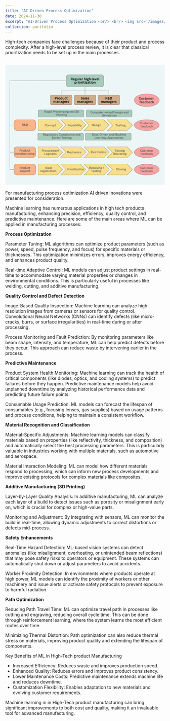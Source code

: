 ```yaml
---
title: "AI-Driven Process Optimization"
date: 2024-11-30
excerpt: "AI-Driven Process Optimization <br/> <br/> <img src='/images/Manufacturing - process management draft v.1 (1).png'>"
collection: portfolio
---
```


High-tech companies face challenges because of their product and process complexity. After a high-level process review, it is clear that classical prioritization needs to be set up in the main processes.

<br/><img src='/images/Manufacturing - process management draft v.1 (1).png'><br/>

For manufacturing process optimization AI driven inovations were presented for consideration. 

Machine learning has numerous applications in high tech products manufacturing, enhancing precision, efficiency, quality control, and predictive maintenance. Here are some of the main areas where ML can be applied in manufacturing processes:

**Process Optimization**

Parameter Tuning: ML algorithms can optimize product parameters (such as power, speed, pulse frequency, and focus) for specific materials or thicknesses. This optimization minimizes errors, improves energy efficiency, and enhances product quality.

Real-time Adaptive Control: ML models can adjust product settings in real-time to accommodate varying material properties or changes in environmental conditions. This is particularly useful in processes like welding, cutting, and additive manufacturing.

**Quality Control and Defect Detection**

Image-Based Quality Inspection: Machine learning can analyze high-resolution images from cameras or sensors for quality control. Convolutional Neural Networks (CNNs) can identify defects (like micro-cracks, burrs, or surface irregularities) in real-time during or after processing.

Process Monitoring and Fault Prediction: By monitoring parameters like beam shape, intensity, and temperature, ML can help predict defects before they occur. This approach can reduce waste by intervening earlier in the process.

**Predictive Maintenance**

Product System Health Monitoring: Machine learning can track the health of critical components (like diodes, optics, and cooling systems) to predict failures before they happen. Predictive maintenance models help avoid unplanned downtime by analyzing historical performance data and predicting future failure points.

Consumable Usage Prediction: ML models can forecast the lifespan of consumables (e.g., focusing lenses, gas supplies) based on usage patterns and process conditions, helping to maintain a consistent workflow.

**Material Recognition and Classification**

Material-Specific Adjustments: Machine learning models can classify materials based on properties (like reflectivity, thickness, and composition) and automatically select the best processing parameters. This is particularly valuable in industries working with multiple materials, such as automotive and aerospace.

Material Interaction Modeling: ML can model how different materials respond to processing, which can inform new process developments and improve existing protocols for complex materials like composites.

**Additive Manufacturing (3D Printing)**

Layer-by-Layer Quality Analysis: In additive manufacturing, ML can analyze each layer of a build to detect issues such as porosity or misalignment early on, which is crucial for complex or high-value parts.

Monitoring and Adjustment: By integrating with sensors, ML can monitor the build in real-time, allowing dynamic adjustments to correct distortions or defects mid-process.

**Safety Enhancements**

Real-Time Hazard Detection: ML-based vision systems can detect anomalies (like misalignment, overheating, or unintended beam reflections) that may pose safety risks to operators or equipment. These systems can automatically shut down or adjust parameters to avoid accidents.

Worker Proximity Detection: In environments where products operate at high power, ML models can identify the proximity of workers or other machinery and issue alerts or activate safety protocols to prevent exposure to harmful radiation.

**Path Optimization**

Reducing Path Travel Time: ML can optimize travel path in processes like cutting and engraving, reducing overall cycle time. This can be done through reinforcement learning, where the system learns the most efficient routes over time.

Minimizing Thermal Distortion: Path optimization can also reduce thermal stress on materials, improving product quality and extending the lifespan of components.

Key Benefits of ML in High-Tech product Manufacturing
- Increased Efficiency: Reduces waste and improves production speed.
- Enhanced Quality: Reduces errors and improves product consistency.
- Lower Maintenance Costs: Predictive maintenance extends machine life and reduces downtime.
- Customization Flexibility: Enables adaptation to new materials and evolving customer requirements.

Machine learning in in High-Tech product manufacturing can bring significant improvements to both cost and quality, making it an invaluable tool for advanced manufacturing.
